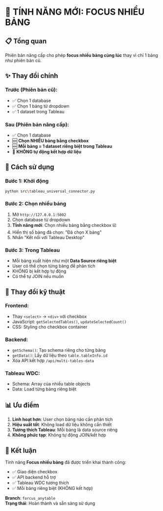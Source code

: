 # 🚀 TÍNH NĂNG MỚI: FOCUS NHIỀU BẢNG

## 📋 Tổng quan
Phiên bản nâng cấp cho phép **focus nhiều bảng cùng lúc** thay vì chỉ 1 bảng như phiên bản cũ.

## ✨ Thay đổi chính

### Trước (Phiên bản cũ):
- ✅ Chọn 1 database
- ✅ Chọn 1 bảng từ dropdown  
- ✅ 1 dataset trong Tableau

### Sau (Phiên bản nâng cấp):
- ✅ Chọn 1 database
- 🆕 **Chọn NHIỀU bảng bằng checkbox**
- 🆕 **Mỗi bảng = 1 dataset riêng biệt trong Tableau**
- 🚫 **KHÔNG tự động kết hợp dữ liệu**

## 🎯 Cách sử dụng

### Bước 1: Khởi động
```bash
python src\tableau_universal_connector.py
```

### Bước 2: Chọn nhiều bảng
1. Mở `http://127.0.0.1:5002`
2. Chọn database từ dropdown
3. **TÍnh năng mới**: Chọn nhiều bảng bằng checkbox ☑️
4. Hiển thị số bảng đã chọn: "Đã chọn X bảng"
5. Nhấn "Kết nối với Tableau Desktop"

### Bước 3: Trong Tableau
- Mỗi bảng xuất hiện như một **Data Source riêng biệt**
- User có thể chọn từng bảng để phân tích
- KHÔNG bị kết hợp tự động
- Có thể tự JOIN nếu muốn

## 🔧 Thay đổi kỹ thuật

### Frontend:
- Thay `<select>` → `<div>` với checkbox
- JavaScript: `getSelectedTables()`, `updateSelectedCount()`
- CSS: Styling cho checkbox container

### Backend:
- `getSchema()`: Tạo schema riêng cho từng bảng
- `getData()`: Lấy dữ liệu theo `table.tableInfo.id`
- Xóa API kết hợp `/api/multi-tables-data`

### Tableau WDC:
- Schema: Array của nhiều table objects
- Data: Load từng bảng riêng biệt

## 📊 Ưu điểm

1. **Linh hoạt hơn**: User chọn bảng nào cần phân tích
2. **Hiệu suất tốt**: Không load dữ liệu không cần thiết  
3. **Tương thích Tableau**: Mỗi bảng là data source riêng
4. **Không phức tạp**: Không tự động JOIN/kết hợp

## 🎉 Kết luận

Tính năng **Focus nhiều bảng** đã được triển khai thành công:
- ✅ Giao diện checkbox
- ✅ API backend hỗ trợ  
- ✅ Tableau WDC tương thích
- ✅ Mỗi bảng riêng biệt (KHÔNG kết hợp)

**Branch**: `forcus_anytable`  
**Trạng thái**: Hoàn thành và sẵn sàng sử dụng
